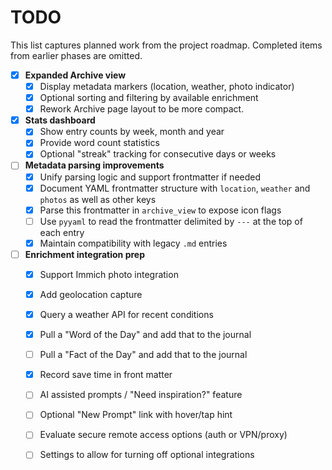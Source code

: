 # TODO

This list captures planned work from the project roadmap. Completed items from earlier phases are omitted.

- [X] **Expanded Archive view**
  - [X] Display metadata markers (location, weather, photo indicator)
  - [X] Optional sorting and filtering by available enrichment
  - [X] Rework Archive page layout to be more compact.

- [X] **Stats dashboard**
  - [X] Show entry counts by week, month and year
  - [X] Provide word count statistics
  - [X] Optional "streak" tracking for consecutive days or weeks

- [ ] **Metadata parsing improvements**
  - [X] Unify parsing logic and support frontmatter if needed
  - [X] Document YAML frontmatter structure with `location`, `weather` and `photos` as well as other keys
  - [X] Parse this frontmatter in `archive_view` to expose icon flags
  - [ ] Use `pyyaml` to read the frontmatter delimited by `---` at the top of each entry
  - [X] Maintain compatibility with legacy `.md` entries

- [ ] **Enrichment integration prep**
  - [X] Support Immich photo integration
  - [X] Add geolocation capture
  - [X] Query a weather API for recent conditions
  - [X] Pull a "Word of the Day" and add that to the journal
  - [ ] Pull a "Fact of the Day" and add that to the journal
  - [X] Record save time in front matter
  - [ ] AI assisted prompts / "Need inspiration?" feature
  - [ ] Optional "New Prompt" link with hover/tap hint
  - [ ] Evaluate secure remote access options (auth or VPN/proxy)
  - [ ] Settings to allow for turning off optional integrations


